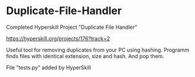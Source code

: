 # Duplicate-File-Handler
Completed Hyperskill Project "Duplicate File Handler"

https://hyperskill.org/projects/176?track=2

Useful tool for removing duplicates from your PC using hashing. Programm finds files with identical extension, size and hash. And pop them.

File "tests.py" added by HyperSkill
